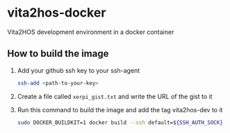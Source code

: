 # vita2hos-docker

Vita2HOS development environment in a docker container

## How to build the image

1. Add your github ssh key to your ssh-agent

    ```bash
    ssh-add <path-to-your-key>
    ```

2. Create a file called `xerpi_gist.txt` and write the URL of the gist to it

3. Run this command to build the image and add the tag vita2hos-dev to it

    ```bash
    sudo DOCKER_BUILDKIT=1 docker build --ssh default=${SSH_AUTH_SOCK} --build-arg MAKE_JOBS=$nproc --secret id=xerpi_gist,src=xerpi_gist.txt -t vita2hos-dev .
    ```
